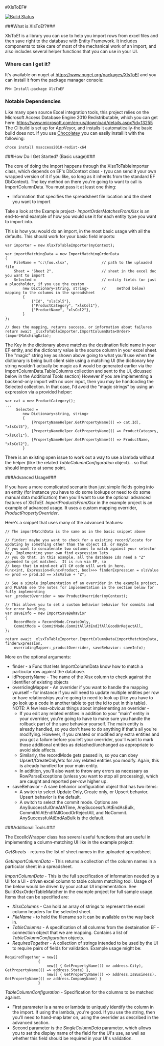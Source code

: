 #XlsToEF#

[![Build Status](https://ci.appveyor.com/api/projects/status/github/ajepst/XlstoEf?branch=master&svg=true)](https://ci.appveyor.com/project/ajepst/xlstoef)

###What is XlsToEf?###

XlsToEf is a library you can use to help you import rows from excel files and then save right to the database with Entity Framework.  It includes components to take care of most of the mechanical work of an import, and also includes several helper functions that you can use in your UI.

### Where can I get it? ###
It's available on nuget at https://www.nuget.org/packages/XlsToEf and you can install it from the package manager console:

```
PM> Install-package XlsToEF
```

### Notable Dependencies ###

Like many open source Excel integration tools, this project relies on the Microsoft Access Database Engine 2010 Redistributable, which you can get here:
https://www.microsoft.com/en-us/download/details.aspx?id=13255
The CI build is set up for AppVeyor, and installs it automatically-the basic build does not. If you use [Chocolatey](https://chocolatey.org/) you can easily install it with the following:

```
choco install msaccess2010-redist-x64
```

###How Do I Get Started? (Basic usage)###

The core of doing the import happens through the XlsxToTableImporter class, which depends on EF's DbContext class - (you can send it your own wrapped version of it if you like, so long as it inherits from the standard EF DbContext). The key method on there you're going to want to call is ImportColumnData. You must pass it at least one thing:

* Information that specifies the spreadsheet file location and the sheet you want to import

Take a look at the Example project- *ImportOrderMatchesFromXlsx* is an end-to-end example of how you would use it for each entity type you want to import into.

This is how you would do an import, in the most basic usage with all the defaults. This should work for your basic field imports:
```
var importer = new XlsxToTableImporter(myContext);

var importMatchingData = new ImportMatchingOrderData
{
    FileName = "c:\foo.xlsx",               // path to the uploaded file
    Sheet = "Sheet 2",                      // sheet in the excel doc you want to import
    Selected =                              // entity fields (or just a placeholder, if you use the custom  
        new Dictionary<string, string>      //     method below) mapping to the columns in the spreadsheet
        {
            {"Id", "xlsCol5"},
            {"ProductCategory", "xlsCol1"},
            {"ProductName", "xlsCol2"},
        }
};

// does the mapping, returns success, or information about failures
return await _xlsxToTableImporter.ImportColumnData<Order>(importMatchingData); 

```
The Key in the dictionary above matches the destination field name in your EF entity, and the dictionary value is the source column in your excel sheet. The "magic" string key as shown above going to what you'll use when the dictionary is being built client side using a matching UI (the dictionary key string wouldn't actually be magic as it would be generated earlier via the ImportColumnData.TableColumns collection and sent to the UI, dicussed below in the Additional Tools section) However if you are implementing a backend-only import with no user input, then you may be handcoding the Selected collection.  In that case, I'd avoid the "magic strings" by using an expression via a provided helper: 

```
var cat = new ProductCategory();
...
     Selected =
        new Dictionary<string, string>      
        {
            {PropertyNameHelper.GetPropertyName(() => cat.Id), "xlsCol5"},
            {PropertyNameHelper.GetPropertyName(() => ProductCategory, "xlsCol1"},
            {PropertyNameHelper.GetPropertyName(() => ProductName, "xlsCol2"},
        }
```
There is an existing open issue to work out a way to use a lambda without the helper (like the related *TableColumnConfiguration* object)... so that should improve at some point.


###Advanced Usage###

If you have a more complicated scenario than just simple fields going into an entity (for instance you have to do some lookups or need to do some manual data modification) then you'll want to use the optional advanced features of XlsToEf. *ImportProductsFromXlsx* in the example project is an example of advanced usage. It uses a custom mapping overrider, *ProductPropertyOverrider*.

Here's a snippet that uses many of the advanced features:

```
// The importMatchData is the same as in the basic snippet above

// finder: maybe you want to check for a existing record/locate for updating by something other than the object Id, or maybe 
// you want to concatenate two columns to match against your selector key. Implementing your own find expression lets 
// you do that. In this example, all the database Ids need a "Z" appended to get matched.  It is run via EF, so 
// keep that in mind-not all C# code will work in here.
Func<int, Expression<Func<Product, bool>>> finderExpression = xlsValue => prod => prod.Id == xlsValue + "Z";

// See a simple implementation of an overrider in the example project, and PLEASE see the notes for implementation in the section below for fully implementing
var _productOverrider = new ProductOverrider(myContext);

// This allows you to set a custom behavior behavior for commits and for error handling.
var saveInfo = new ImportSaveBehavior 
{
    RecordMode = RecordMode.CreateOnly, 
    CommitMode = CommitMode.CommitAllAtEndIfAllGoodOrRejectAll,
};

return await _xlsxToTableImporter.ImportColumnData(importMatchingData, finderExpression, 
    overridingMapper:_productOverrider, saveBehavior: saveInfo);
```

More on the optional arguments:

* finder - a Func that lets ImportColumnData know how to match a particular row against the database.
* idPropertyName - The name of the Xlsx column to check against the identifier of existing objects
* overridingMapper - An overrider if you want to handle the mapping yourself - for instance if you will need to update multiple entities per row or have relationships you're going to need to look up (like you have to go look up a code in another table to get the id to put in this table). NOTE: A few less-obvious things about implementing an overrider -
  * If you edit any related entities in addition to your "main" entity in your overrider, you're going to have to make sure you handle the rollback part of the save behavior yourself. The main entity is already handled, so you don't have to do anything if that's all you're modifying.  However, if you created or modified any extra entities and you got a failure before you left your overrider, you'll want to mark those additional entities as detached/unchanged as appropriate to avoid side affects.
  * Similarly, the recordMode gets passed in, so you can obey Upsert/CreateOnly/etc for any related entities you modify. Again, this is already handled for your main entity.
  * In addition, you'll also want to throw any errors as necessary as RowParseExceptions (unless you want to stop all processing), which are caught and reported per-row higher up.
* saveBehavior - A save behavior configuration object that has two items:
  * A switch to select Update Only, Create only, or Upsert behavior. Upsert behavior is the default.
  * A switch to select the commit mode. Options are AnySuccessfulOneAtATime, AnySuccessfulAtEndAsBulk, CommitAllAtEndIfAllGoodOrRejectAll, and NoCommit. AnySuccessfulAtEndAsBulk is the default.

###Additional Tools:###

The ExcelIoWrapper class has several useful functions that are useful in implementing a column-matching UI like in the example project:

*GetSheets* - returns the list of sheet names in the uploaded spreadsheet

*GetImportColumnData* - This returns a collection of the column names in a particular sheet in a spreadsheet.

*ImportColumnData* - This is the full specification of information needed by a UI for a UI - driven excel column to table column matching tool. Usage of the below would be driven by your actual UI implementation. See BuildXlsxOrderTableMatcher in the example project for full sample usage. Items that can be specified are:
 - *XlsxColumns* - Can hold an array of strings to represent the excel column headers for the selected sheet.
 - *FileName* - to hold the filename so it can be available on the way back in.
 - *TableColumns* - A specification of all columns from the destaination EF - connection object that we are mapping. Contains a list of *TableColumnConfiguration* objects.
 - *RequiredTogether* - A collection of strings intended to be used by the UI to require pairs of fields for validation. Example usage might be: 
 
 ```
 RequiredTogether = new[]
                {
                    new[] { GetPropertyName(() => address.City), GetPropertyName(() => address.State) }, 
                    new[] { GetPropertyName(() => address.IsBusiness), GetPropertyName(() => address.CompanyName) }
                }
 ```
 
*TableColumnConfiguration* - Specification for the columns to be matched against. 
 - First parameter is a name or lambda to uniquely identify the column in the import. If using the lambda, you're good. If you use the string, then you'll need to hand-map later on, using the overrider as described in the advanced section.
 -  Second parameter is the *SingleColumnData* parameter, which allows you to set the display name of the field for the UI's use, as well as whether this field should be required in your UI's validation.

